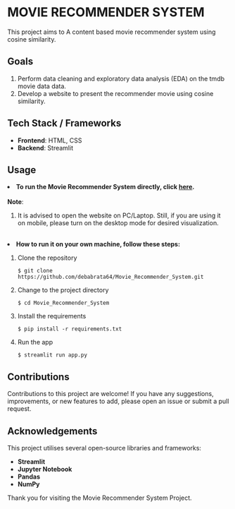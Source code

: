 # MOVIE RECOMMENDER SYSTEM 


<section>
        <p>This project aims to A content based movie recommender system using cosine similarity. 
        </p>
    </section>
   <section>
         <h2>Goals</h2>
         <ol>
            <li> Perform data cleaning and exploratory data analysis (EDA) on the tmdb movie data data.</li>
            <li> Develop a website to present the recommender movie using cosine similarity.</li>
         </ol>
</section>
   
<section>
        <h2>Tech Stack / Frameworks</h2>
        <ul>
            <li><strong>Frontend</strong>: HTML, CSS</li>
            <li><strong>Backend</strong>: Streamlit</li>
        </ul>
</section>
   

  <section>
         <h2>Usage</h2>
           <li><strong>To run the Movie Recommender System directly, click <a href="https://movie-recommender-system-tmdb.streamlit.app/">here</a>.</strong></li>
           <br>
          <strong>Note</strong>:
          <ol>
           <li> It is advised to open the website on PC/Laptop. Still, if you are using it on mobile, please turn on the desktop mode for desired visualization.</li>
          </ol><br>
          <li><strong>How to run it on your own machine, follow these steps: </strong></li>

1. Clone the repository

   ```
   $ git clone https://github.com/debabrata64/Movie_Recommender_System.git
   ```

2. Change to the project directory

   ```
   $ cd Movie_Recommender_System
   ```
   
3. Install the requirements

   ```
   $ pip install -r requirements.txt
   ```

4. Run the app

   ```
   $ streamlit run app.py
   ```

   </section> 
           
            
</ul>
</section>
   
   
   
   <section>
   <h2>Contributions</h2>
        Contributions to this project are welcome! If you have any suggestions, improvements, or new 
features to add, please open an issue or submit a pull request.
    </section>
   
   
   <section>
   <h2>Acknowledgements</h2>
        <p>This project utilises several open-source libraries and frameworks:</p>
          <ul>
            <li><strong>Streamlit</strong> </li>
            <li><strong>Jupyter Notebook</strong>  </li>
            <li><strong>Pandas</strong></li>
            <li><strong>NumPy</strong> </li>
           </ul>
    </section>
    

<section> 
     Thank you for visiting the Movie Recommender System Project.
</section>
